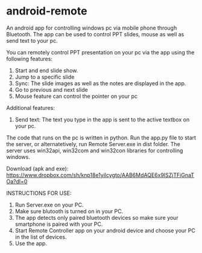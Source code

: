 # android-remote

An android app for controlling windows pc via mobile phone through Bluetooth. The app can be used to control PPT slides, mouse as well as send text to your pc. 

You can remotely control PPT presentation on your pc via the app using the following features:
1. Start and end slide show.
2. Jump to a specific slide
3. Sync: The slide images as well as the notes are displayed in the app.
4. Go to previous and next slide
5. Mouse feature can control the pointer on your pc

Additional features:
1. Send text: The text you type in the app is sent to the active textbox on your pc.

The code that runs on the pc is written in python. Run the app.py file to start the server, or alternatetively, run Remote Server.exe in dist folder. The server uses win32api, win32com and win32con libraries for controlling windows.

Download (apk and exe): https://www.dropbox.com/sh/knp18e1yilcygto/AAB6MdAQE6x9ISZjTFiGnaTOa?dl=0

INSTRUCTIONS FOR USE:
1. Run Server.exe on your PC. 
2. Make sure blutooth is turned on in your PC.
3. The app detects only paired bluetooth devices so make sure your smartphone is paired with your PC.
4. Start Remote Controller app on your android device and choose your PC in the list of devices.
5. Use the app.
